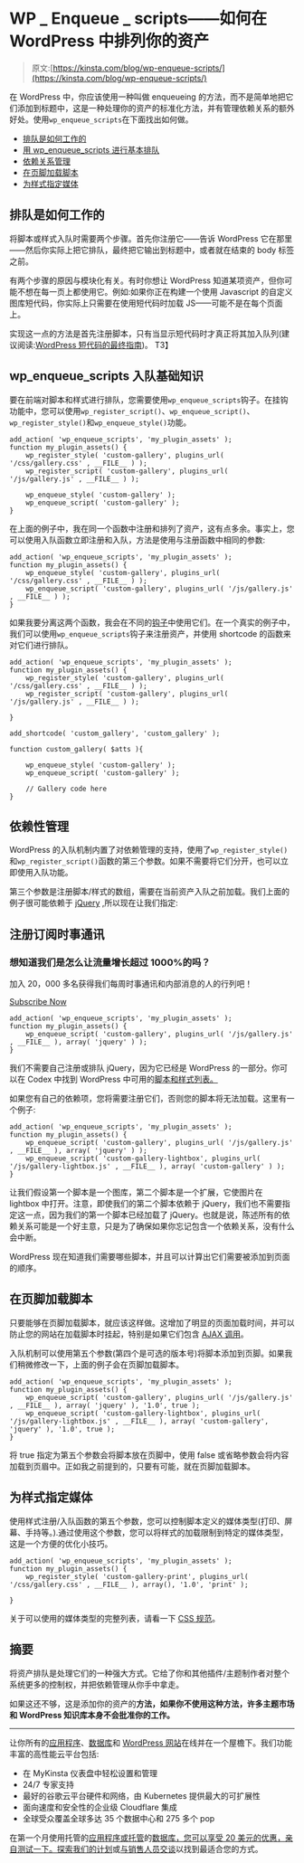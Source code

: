 # WP _ Enqueue _ scripts——如何在 WordPress 中排列你的资产

> 原文:[https://kinsta.com/blog/wp-enqueue-scripts/](https://kinsta.com/blog/wp-enqueue-scripts/)

在 WordPress 中，你应该使用一种叫做 enqueueing 的方法，而不是简单地把它们添加到标题中，这是一种处理你的资产的标准化方法，并有管理依赖关系的额外好处。使用`wp_enqueue_scripts`在下面找出如何做。

*   [排队是如何工作的](#how-enqueueing-works)
*   [用 wp_enqueue_scripts 进行基本排队](#enqueueing-basics)
*   [依赖关系管理](#dependency-management)
*   [在页脚加载脚本](#load-scripts-in-footer)
*   [为样式指定媒体](#specifying-media-for-styles)

## 排队是如何工作的

将脚本或样式入队时需要两个步骤。首先你注册它——告诉 WordPress 它在那里——然后你实际上把它排队，最终把它输出到标题中，或者就在结束的 body 标签之前。

有两个步骤的原因与模块化有关。有时你想让 WordPress 知道某项资产，但你可能不想在每一页上都使用它。例如:如果你正在构建一个使用 Javascript 的自定义图库短代码，你实际上只需要在使用短代码时加载 JS——可能不是在每个页面上。

实现这一点的方法是首先注册脚本，只有当显示短代码时才真正将其加入队列(建议阅读:[WordPress 短代码的最终指南](https://kinsta.com/blog/wordpress-shortcodes/))。
T3】

## wp_enqueue_scripts 入队基础知识

要在前端对脚本和样式进行排队，您需要使用`wp_enqueue_scripts`钩子。在挂钩功能中，您可以使用`wp_register_script()`、`wp_enqueue_script()`、`wp_register_style()`和`wp_enqueue_style()`功能。

```
add_action( 'wp_enqueue_scripts', 'my_plugin_assets' );
function my_plugin_assets() {
    wp_register_style( 'custom-gallery', plugins_url( '/css/gallery.css' , __FILE__ ) );
    wp_register_script( 'custom-gallery', plugins_url( '/js/gallery.js' , __FILE__ ) );

    wp_enqueue_style( 'custom-gallery' );
    wp_enqueue_script( 'custom-gallery' );
}
```

在上面的例子中，我在同一个函数中注册和排列了资产，这有点多余。事实上，您可以使用入队函数立即注册和入队，方法是使用与注册函数中相同的参数:

```
add_action( 'wp_enqueue_scripts', 'my_plugin_assets' );
function my_plugin_assets() {
    wp_enqueue_style( 'custom-gallery', plugins_url( '/css/gallery.css' , __FILE__ ) );
    wp_enqueue_script( 'custom-gallery', plugins_url( '/js/gallery.js' , __FILE__ ) );
}
```

如果我要分离这两个函数，我会在不同的[钩子](https://kinsta.com/blog/wordpress-hooks/)中使用它们。在一个真实的例子中，我们可以使用`wp_enqueue_scripts`钩子来注册资产，并使用 shortcode 的函数来对它们进行排队。

```
add_action( 'wp_enqueue_scripts', 'my_plugin_assets' );
function my_plugin_assets() {
    wp_register_style( 'custom-gallery', plugins_url( '/css/gallery.css' , __FILE__ ) );
    wp_register_script( 'custom-gallery', plugins_url( '/js/gallery.js' , __FILE__ ) );

}

add_shortcode( 'custom_gallery', 'custom_gallery' );

function custom_gallery( $atts ){

    wp_enqueue_style( 'custom-gallery' );
    wp_enqueue_script( 'custom-gallery' );

    // Gallery code here
}
```

 ## 依赖性管理

WordPress 的入队机制内置了对依赖管理的支持，使用了`wp_register_style()`和`wp_register_script()`函数的第三个参数。如果不需要将它们分开，也可以立即使用入队功能。

第三个参数是注册脚本/样式的数组，需要在当前资产入队之前加载。我们上面的例子很可能依赖于 [jQuery](https://kinsta.com/knowledgebase/what-is-jquery/) ,所以现在让我们指定:

 ## 注册订阅时事通讯



### 想知道我们是怎么让流量增长超过 1000%的吗？

加入 20，000 多名获得我们每周时事通讯和内部消息的人的行列吧！

[Subscribe Now](#newsletter)

```
add_action( 'wp_enqueue_scripts', 'my_plugin_assets' );
function my_plugin_assets() {
    wp_enqueue_script( 'custom-gallery', plugins_url( '/js/gallery.js' , __FILE__ ), array( 'jquery' ) );
}
```

我们不需要自己注册或排队 jQuery，因为它已经是 WordPress 的一部分。你可以在 Codex 中找到 WordPress 中可用的[脚本和样式列表。](https://codex.wordpress.org/Function_Reference/wp_enqueue_script#Default_Scripts_Included_and_Registered_by_WordPress)

如果您有自己的依赖项，您将需要注册它们，否则您的脚本将无法加载。这里有一个例子:

```
add_action( 'wp_enqueue_scripts', 'my_plugin_assets' );
function my_plugin_assets() {
    wp_enqueue_script( 'custom-gallery', plugins_url( '/js/gallery.js' , __FILE__ ), array( 'jquery' ) );
    wp_enqueue_script( 'custom-gallery-lightbox', plugins_url( '/js/gallery-lightbox.js' , __FILE__ ), array( 'custom-gallery' ) );
}
```

让我们假设第一个脚本是一个图库，第二个脚本是一个扩展，它使图片在 lightbox 中打开。注意，即使我们的第二个脚本依赖于 jQuery，我们也不需要指定这一点，因为我们的第一个脚本已经加载了 jQuery。也就是说，陈述所有的依赖关系可能是一个好主意，只是为了确保如果你忘记包含一个依赖关系，没有什么会中断。

WordPress 现在知道我们需要哪些脚本，并且可以计算出它们需要被添加到页面的顺序。

## 在页脚加载脚本

只要能够在页脚加载脚本，就应该这样做。这增加了明显的页面加载时间，并可以防止您的网站在加载脚本时挂起，特别是如果它们包含 [AJAX 调用](https://kinsta.com/blog/admin-ajax-php/)。

入队机制可以使用第五个参数(第四个是可选的版本号)将脚本添加到页脚。如果我们稍微修改一下，上面的例子会在页脚加载脚本。

```
add_action( 'wp_enqueue_scripts', 'my_plugin_assets' );
function my_plugin_assets() {
    wp_enqueue_script( 'custom-gallery', plugins_url( '/js/gallery.js' , __FILE__ ), array( 'jquery' ), '1.0', true );
    wp_enqueue_script( 'custom-gallery-lightbox', plugins_url( '/js/gallery-lightbox.js' , __FILE__ ), array( 'custom-gallery', 'jquery' ), '1.0', true );
}
```

将 true 指定为第五个参数会将脚本放在页脚中，使用 false 或省略参数会将内容加载到页眉中。正如我之前提到的，只要有可能，就在页脚加载脚本。


## 为样式指定媒体

使用样式注册/入队函数的第五个参数，您可以控制脚本定义的媒体类型(打印、屏幕、手持等。).通过使用这个参数，您可以将样式的加载限制到特定的媒体类型，这是一个方便的优化小技巧。

```
add_action( 'wp_enqueue_scripts', 'my_plugin_assets' );
function my_plugin_assets() {
    wp_register_style( 'custom-gallery-print', plugins_url( '/css/gallery.css' , __FILE__ ), array(), '1.0', 'print' );

}
```

关于可以使用的媒体类型的完整列表，请看一下 [CSS 规范](http://www.w3.org/TR/CSS2/media.html#media-types)。

## 摘要

将资产排队是处理它们的一种强大方式。它给了你和其他插件/主题制作者对整个系统更多的控制权，并把依赖管理从你手中拿走。

如果这还不够，这是添加你的资产的**方法，如果你不使用这种方法，许多主题市场和 WordPress 知识库本身不会批准你的工作。**

* * *

让你所有的[应用程序](https://kinsta.com/application-hosting/)、[数据库](https://kinsta.com/database-hosting/)和 [WordPress 网站](https://kinsta.com/wordpress-hosting/)在线并在一个屋檐下。我们功能丰富的高性能云平台包括:

*   在 MyKinsta 仪表盘中轻松设置和管理
*   24/7 专家支持
*   最好的谷歌云平台硬件和网络，由 Kubernetes 提供最大的可扩展性
*   面向速度和安全性的企业级 Cloudflare 集成
*   全球受众覆盖全球多达 35 个数据中心和 275 多个 pop

在第一个月使用托管的[应用程序或托管](https://kinsta.com/application-hosting/)的[数据库，您可以享受 20 美元的优惠，亲自测试一下。探索我们的](https://kinsta.com/database-hosting/)[计划](https://kinsta.com/plans/)或[与销售人员交谈](https://kinsta.com/contact-us/)以找到最适合您的方式。